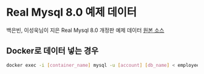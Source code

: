 # Real Mysql 8.0 예제 데이터
백은빈, 이성욱님이 지은 Real Mysql 8.0 개정판 예제 데이터 [원본 소스](https://github.com/wikibook/realmysql80/tree/main)

## Docker로 데이터 넣는 경우
```sh
docker exec -i [container_name] mysql -u [account] [db_name] < employees.sql
```